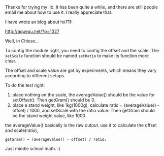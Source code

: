 Thanks for trying my lib. It has been quite a while, and there are still people email me about how to use it. I really appreciate that.

I have wrote an blog about hx711:

http://aguegu.net/?p=1327

Well, in Chiese...

To config the module right, you need to config the offset and the scale. The `setScale` function should be named `setRatio` to make its function more clear.

The offset and scale value are got by experiments, which means they vary according to different setups.

To do the test right:

1. place nothing on the scale, the averageValue() should be the value for setOffset(). Then getGram() should be 0.
2. place a stand weight, like 1kg(1000g), calculate ratio = (averageValue() - offset) / 1000, and setScale with the ratio value. Then getGram should be the stand weight value, like 1000.

the averageValue() basically is the raw output. use it to calculate the offset and scale(ratio),

```
getGram() = (averageValue() - offset) / ratio;
```

Just middle school math. :)
